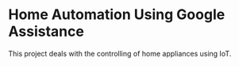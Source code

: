 # Home Automation Using Google Assistance
This project deals with the controlling of home appliances using IoT.
